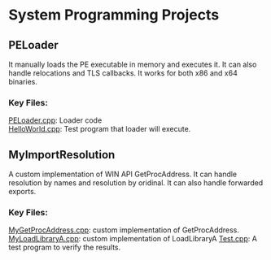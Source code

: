 # System Programming Projects
## PELoader
It manually loads the PE executable in memory and executes it. It can also handle relocations and TLS callbacks. It works for both x86 and x64 binaries.
### Key Files:
 [PELoader.cpp](https://github.com/irshadqemu/SystemProgramming/blob/master/PELoader/PELoader/PELoader.cpp): Loader code  
 [HelloWorld.cpp](https://github.com/irshadqemu/SystemProgramming/blob/master/PELoader/HelloWorld/HelloWorld.cpp): Test program that loader will execute.
 
 ## MyImportResolution
 A custom implementation of WIN API GetProcAddress. It can handle resolution by names and resolution by oridinal. It can also handle forwarded exports. 
### Key Files:
[MyGetProcAddress.cpp](https://github.com/irshadqemu/SystemProgramming/blob/master/MyImportResolution/MyImportResolution/MyGetProcAddress.cpp): custom implementation of GetProcAddress.  
[MyLoadLibraryA.cpp](https://github.com/irshadqemu/SystemProgramming/blob/master/MyImportResolution/MyImportResolution/MyLoadLibraryA.cpp): custom implementation of LoadLibraryA
[Test.cpp](https://github.com/irshadqemu/SystemProgramming/blob/master/MyImportResolution/Test/Test.cpp): A test program to verify the results.  
